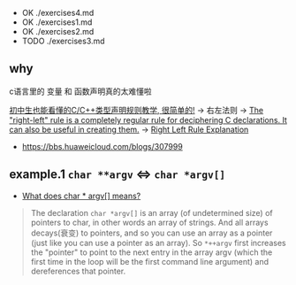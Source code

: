 + OK ./exercises4.md
+ OK ./exercises1.md
+ OK ./exercises2.md
+ TODO ./exercises3.md

## why

c语言里的 变量 和 函数声明真的太难懂啦


[初中生也能看懂的C/C++类型声明规则教学, 很简单的!](https://www.bilibili.com/video/BV1mB4y1L7HB?share_source=copy_web) -> 右左法则 -> [The "right-left" rule is a completely regular rule for deciphering C declarations.  It can also be useful in creating them.](https://cseweb.ucsd.edu/~ricko/rt_lt.rule.html) -> [Right Left Rule Explanation](https://youtu.be/3zwNIPlrZHQ)

+ https://bbs.huaweicloud.com/blogs/307999

## example.1 `char **argv` <=> `char *argv[]`

+ [What does char * argv[] means?](https://stackoverflow.com/questions/16666353/what-does-char-argv-means#:~:text=The%20declaration%20char%20*argv%5B%5D,a%20pointer%20as%20an%20array)

> The declaration `char *argv[]` is an array (of undetermined size) of pointers to char, in other words an array of strings.
> And all arrays decays(衰变) to pointers, and so you can use an array as a pointer (just like you can use a pointer as an array).
> So `*++argv` first increases the "pointer" to point to the next entry in the array argv (which the first time in the loop will be the first command line argument) and dereferences that pointer.

